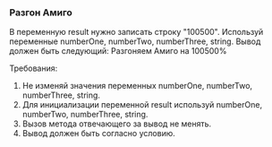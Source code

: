 
### Разгон Амиго

В переменную result нужно записать строку &quot;100500&quot;.
Используй переменные numberOne, numberTwo, numberThree, string.
Вывод должен быть следующий:
Разгоняем Амиго на 100500%


Требования:
1.	Не изменяй значения переменных numberOne, numberTwo, numberThree, string.
2.	Для инициализации переменной result используй numberOne, numberTwo, numberThree, string.
3.	Вызов метода отвечающего за вывод не менять.
4.	Вывод должен быть согласно условию.


